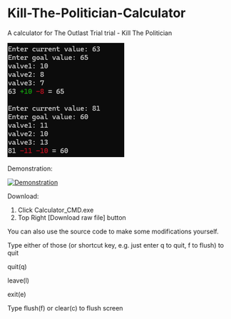 # Kill-The-Politician-Calculator
A calculator for The Outlast Trial trial - Kill The Politician

![Thumbnail](https://github.com/ElaJustEla/Kill-The-Politician-Calculator/blob/main/Thumbnail/Thumb.png)

Demonstration:

[![Demonstration](https://img.youtube.com/vi/pM6Uad-y_Fw/0.jpg)](https://youtu.be/pM6Uad-y_Fw)


Download:
1. Click Calculator_CMD.exe
2. Top Right [Download raw file] button

You can also use the source code to make some modifications yourself.

Type either of those (or shortcut key, e.g. just enter q to quit, f to flush) to quit

quit(q)

leave(l)

exit(e)

Type flush(f) or clear(c) to flush screen
